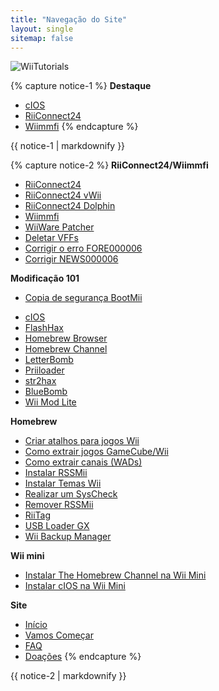 ```yaml
---
title: "Navegação do Site"
layout: single
sitemap: false
---
```


![WiiTutorials](/images/WiiTutorials.jpg)

{% capture notice-1 %}
**Destaque**

+ [cIOS](cios)
+ [RiiConnect24](riiconnect24)
+ [Wiimmfi](wiimmfi)
{% endcapture %}
<div class="notice--info">{{ notice-1 | markdownify }}</div>

{% capture notice-2 %}
**RiiConnect24/Wiimmfi**
+ [RiiConnect24](riiconnect24)
+ [RiiConnect24 vWii](riiconnect24-vwii)
+ [RiiConnect24 Dolphin](riiconnect24-dolphin)
+ [Wiimmfi](wiimmfi)
+ [WiiWare Patcher](wiiwarepatcher)
+ [Deletar VFFs](deleting-vffs)
+ [Corrigir o erro FORE000006](riiconnect24-batteryfix)
+ [Corrigir NEWS000006](news000006)

**Modificação 101**
* [Copia de segurança BootMii](bootmii)
+ [cIOS](cios)
+ [FlashHax](flashhax)
+ [Homebrew Browser](hbb)
+ [Homebrew Channel](hbc)
+ [LetterBomb](letterbomb)
+ [Priiloader](priiloader)
+ [str2hax](str2hax)
+ [BlueBomb](bluebomb)
+ [Wii Mod Lite](wiimodlite)

**Homebrew**
+ [Criar atalhos para jogos Wii](wiigsc)
+ [Como extrair jogos GameCube/Wii](dump-games)
+ [Como extrair canais (WADs)](dump-wads)
+ [Instalar RSSMii](rssmii)
+ [Instalar Temas Wii](themes)
+ [Realizar um SysCheck](syscheck)
+ [Remover RSSMii](rssmii-remove)
+ [RiiTag](riitag)
+ [USB Loader GX](usbloadergx)
+ [Wii Backup Manager](wiibackupmanager)

**Wii mini**
+ [Instalar The Homebrew Channel na Wii Mini](hbc-mini)
+ [Instalar cIOS na Wii Mini](cios-mini)


**Site**
+ [Início](/)
+ [Vamos Começar](get-started)
+ [FAQ](faq)
+ [Doações](donations)
{% endcapture %}
<div class="notice--primary">{{ notice-2 | markdownify }}</div>

